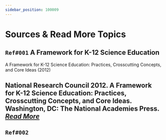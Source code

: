 ```yaml
---
sidebar_position: 100009
---
```


# Sources &amp; Read More Topics
## `Ref#001` A Framework for K-12 Science Education

A Framework for K-12 Science Education: Practices,
Crosscutting Concepts, and Core Ideas (2012)

National Research Council 2012. A Framework for K-12 Science Education:
Practices, Crosscutting Concepts, and Core Ideas. Washington, DC: The National
Academies Press. ***[Read More](https://doi.org/10.17226/13165)***
---- 
## `Ref#002`
